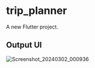 # trip_planner

A new Flutter project.

## Output UI



![Screenshot_20240302_000936](https://github.com/TahmidMannanDipu/Trip_Planner/assets/143392225/47bbf2c7-4bf5-4e0a-b148-14f8ebe8234e)
